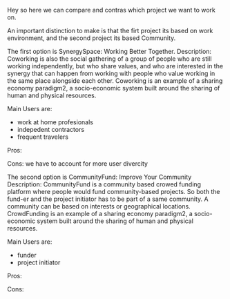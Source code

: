 Hey so here we can compare and contras which project we want to work on.

An important distinction to make is that the firt project its based on work environment, and the second project its based
Community.

The first option is SynergySpace: Working Better Together.
Description: Coworking is also the social
gathering of a group of people who are still working independently, but who share values, and who
are interested in the synergy that can happen from working with people who value working in the
same place alongside each other. Coworking is an example of a sharing economy paradigm2, 
a socio-economic system built around the sharing of human and physical resources.

Main Users are:
* work at home profesionals
* indepedent contractors
* frequent travelers

Pros: 

Cons: we have to account for more user divercity

The second option is CommunityFund: Improve Your Community
Description: CommunityFund
is a community based crowed funding platform where people would fund community-based
projects. So both the fund-er and the project initiator has to be part of a same community. A
community can be based on interests or geographical locations. CrowdFunding is an example of
a sharing economy paradigm2, a socio-economic system built around the sharing of human and
physical resources.

Main Users are:
* funder
* project initiator

Pros: 


Cons:
